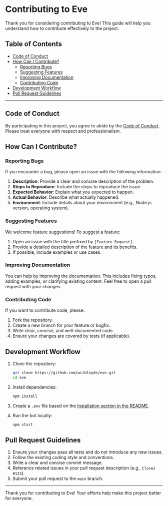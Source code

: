# Contributing to Eve

Thank you for considering contributing to Eve! This guide will help you understand how to contribute effectively to the project.

## Table of Contents

- [Code of Conduct](#code-of-conduct)
- [How Can I Contribute?](#how-can-i-contribute)
  - [Reporting Bugs](#reporting-bugs)
  - [Suggesting Features](#suggesting-features)
  - [Improving Documentation](#improving-documentation)
  - [Contributing Code](#contributing-code)
- [Development Workflow](#development-workflow)
- [Pull Request Guidelines](#pull-request-guidelines)

---

## Code of Conduct

By participating in this project, you agree to abide by the [Code of Conduct](CODE_OF_CONDUCT.md). Please treat everyone with respect and professionalism.

## How Can I Contribute?

### Reporting Bugs

If you encounter a bug, please open an issue with the following information:

1. **Description**: Provide a clear and concise description of the problem.
2. **Steps to Reproduce**: Include the steps to reproduce the issue.
3. **Expected Behavior**: Explain what you expected to happen.
4. **Actual Behavior**: Describe what actually happened.
5. **Environment**: Include details about your environment (e.g., Node.js version, operating system).

### Suggesting Features

We welcome feature suggestions! To suggest a feature:

1. Open an issue with the title prefixed by `[Feature Request]`.
2. Provide a detailed description of the feature and its benefits.
3. If possible, include examples or use cases.

### Improving Documentation

You can help by improving the documentation. This includes fixing typos, adding examples, or clarifying existing content. Feel free to open a pull request with your changes.

### Contributing Code

If you want to contribute code, please:

1. Fork the repository.
2. Create a new branch for your feature or bugfix.
3. Write clear, concise, and well-documented code.
4. Ensure your changes are covered by tests (if applicable).

## Development Workflow

1. Clone the repository:

   ```bash
   git clone https://github.com/wiibleyde/eve.git
   cd eve
   ```

2. Install dependencies:

   ```bash
   npm install
   ```

3. Create a `.env` file based on the [Installation section in the README](README.md#installation).

4. Run the bot locally:

   ```bash
   npm start
   ```

## Pull Request Guidelines

1. Ensure your changes pass all tests and do not introduce any new issues.
2. Follow the existing coding style and conventions.
3. Write a clear and concise commit message.
4. Reference related issues in your pull request description (e.g., `Closes #123`).
5. Submit your pull request to the `main` branch.

---

Thank you for contributing to Eve! Your efforts help make this project better for everyone.

